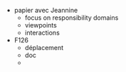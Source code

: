- papier avec Jeannine
  - focus on responsibility domains
  - viewpoints
  - interactions
- F126
  - déplacement
  - doc
  -
